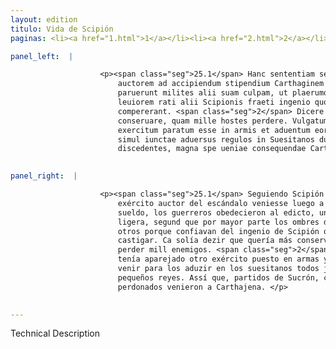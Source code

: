 ```yaml
---
layout: edition
titulo: Vida de Scipión
paginas: <li><a href="1.html">1</a></li><li><a href="2.html">2</a></li><li><a href="3.html">3</a></li><li><a href="4.html">4</a></li><li><a href="5.html">5</a></li><li><a href="6.html">6</a></li><li><a href="7.html">7</a></li><li><a href="8.html">8</a></li><li><a href="9.html">9</a></li><li><a href="10.html">10</a></li><li><a href="11.html">11</a></li><li><a href="12.html">12</a></li><li><a href="13.html">13</a></li><li><a href="14.html">14</a></li><li><a href="15.html">15</a></li><li><a href="16.html">16</a></li><li><a href="17.html">17</a></li><li><a href="18.html">18</a></li><li><a href="19.html">19</a></li><li><a href="20.html">20</a></li><li><a href="21.html">21</a></li><li><a href="22.html">22</a></li><li><a href="23.html">23</a></li><li><a href="24.html">24</a></li><li><a href="25.html">25</a></li><li><a href="26.html">26</a></li><li><a href="27.html">27</a></li><li><a href="28.html">28</a></li><li><a href="29.html">29</a></li><li><a href="30.html">30</a></li><li><a href="31.html">31</a></li><li><a href="32.html">32</a></li><li><a href="33.html">33</a></li><li><a href="34.html">34</a></li><li><a href="35.html">35</a></li><li><a href="36.html">36</a></li><li><a href="37.html">37</a></li><li><a href="38.html">38</a></li><li><a href="39.html">39</a></li><li><a href="40.html">40</a></li><li><a href="41.html">41</a></li><li><a href="42.html">42</a></li><li><a href="43.html">43</a></li><li><a href="44.html">44</a></li><li><a href="45.html">45</a></li><li><a href="46.html">46</a></li><li><a href="47.html">47</a></li><li><a href="48.html">48</a></li><li><a href="49.html">49</a></li><li><a href="50.html">50</a></li><li><a href="51.html">51</a></li><li><a href="52.html">52</a></li><li><a href="53.html">53</a></li><li><a href="54.html">54</a></li><li><a href="55.html">55</a></li><li><a href="56.html">56</a></li><li><a href="57.html">57</a></li><li><a href="58.html">58</a></li><li><a href="59.html">59</a></li><li><a href="60.html">60</a></li><li><a href="61.html">61</a></li><li><a href="62.html">62</a></li><li><a href="63.html">63</a></li><li><a href="64.html">64</a></li><li><a href="65.html">65</a></li><li><a href="66.html">66</a></li><li><a href="67.html">67</a></li><li><a href="68.html">68</a></li><li><a href="69.html">69</a></li><li><a href="70.html">70</a></li><li><a href="71.html">71</a></li><li><a href="72.html">72</a></li><li><a href="73.html">73</a></li><li><a href="74.html">74</a></li>

panel_left:  |

                    <p><span class="seg">25.1</span> Hanc sententiam secutus Scipio extemplo exercitum seditionis
                        auctorem ad accipiendum stipendium Carthaginem Nouam acciri iubet. Edicto
                        paruerunt milites alii suam culpam, ut plaerumque sibi indulgent homines
                        leuiorem rati alii Scipionis fraeti ingenio quod mite in puniendo esse
                        compererant. <span class="seg">2</span> Dicere enim solitus fuit male se unum ciuem
                        conseruare, quam mille hostes perdere. Vulgatum quoque erat alium Scipionis
                        exercitum paratum esse in armis et aduentum eorum opperiri, ut omnes copiae
                        simul iunctae aduersus regulos in Suesitanos ducantur. Quamobrem ex Sucrone
                        discedentes, magna spe ueniae consequendae Carthaginem ueniunt.</p>
                

panel_right:  |

                    <p><span class="seg">25.1</span> Seguiendo Scipión la tal sentencia, luego mandó que el
                        exército auctor del escándalo veniesse luego a Carthagine la Nueva a reçebir
                        sueldo, los guerreros obedecieron al edicto, unos pensando que la culpa era
                        ligera, segund que por mayor parte los ombres dispensan con sus erradas,
                        otros porque confiavan del ingenio de Scipión que sabían ser manso en
                        castigar. Ca solía dezir que quería más conservar un çibdadano que echar a
                        perder mill enemigos. <span class="seg">2</span> Assí mesmo avíase divulgado que Scipión
                        tenía aparejado otro exército puesto en armas y que atendía los que avían de
                        venir para los aduzir en los suesitanos todos juntos contra aquellos
                        pequeños reyes. Assí que, partidos de Sucrón, con grand esperança de ser
                        perdonados venieron a Carthajena. </p>
                

---
```


Technical Description 